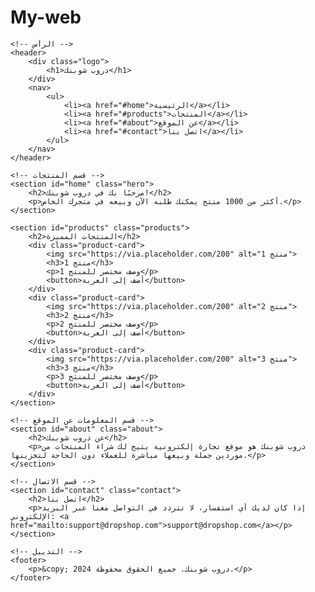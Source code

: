 # My-web
<!DOCTYPE html>
<html lang="ar">
<head>
    <meta charset="UTF-8">
    <meta name="viewport" content="width=device-width, initial-scale=1.0">
    <title>دروب شوبنك</title>
    <link rel="stylesheet" href="styles.css">
</head>
<body>

    <!-- الرأس -->
    <header>
        <div class="logo">
            <h1>دروب شوبنك</h1>
        </div>
        <nav>
            <ul>
                <li><a href="#home">الرئيسية</a></li>
                <li><a href="#products">المنتجات</a></li>
                <li><a href="#about">عن الموقع</a></li>
                <li><a href="#contact">اتصل بنا</a></li>
            </ul>
        </nav>
    </header>

    <!-- قسم المنتجات -->
    <section id="home" class="hero">
        <h2>مرحبًا بك في دروب شوبنك!</h2>
        <p>أكثر من 1000 منتج يمكنك طلبه الآن وبيعه في متجرك الخاص.</p>
    </section>

    <section id="products" class="products">
        <h2>المنتجات المميزة</h2>
        <div class="product-card">
            <img src="https://via.placeholder.com/200" alt="منتج 1">
            <h3>منتج 1</h3>
            <p>وصف مختصر للمنتج 1</p>
            <button>أضف إلى العربة</button>
        </div>
        <div class="product-card">
            <img src="https://via.placeholder.com/200" alt="منتج 2">
            <h3>منتج 2</h3>
            <p>وصف مختصر للمنتج 2</p>
            <button>أضف إلى العربة</button>
        </div>
        <div class="product-card">
            <img src="https://via.placeholder.com/200" alt="منتج 3">
            <h3>منتج 3</h3>
            <p>وصف مختصر للمنتج 3</p>
            <button>أضف إلى العربة</button>
        </div>
    </section>

    <!-- قسم المعلومات عن الموقع -->
    <section id="about" class="about">
        <h2>عن دروب شوبنك</h2>
        <p>دروب شوبنك هو موقع تجارة إلكترونية يتيح لك شراء المنتجات من موردين جملة وبيعها مباشرة للعملاء دون الحاجة لتخزينها.</p>
    </section>

    <!-- قسم الاتصال -->
    <section id="contact" class="contact">
        <h2>اتصل بنا</h2>
        <p>إذا كان لديك أي استفسار، لا تتردد في التواصل معنا عبر البريد الإلكتروني: <a href="mailto:support@dropshop.com">support@dropshop.com</a></p>
    </section>

    <!-- التذييل -->
    <footer>
        <p>&copy; 2024 دروب شوبنك. جميع الحقوق محفوظة.</p>
    </footer>

</body>
</html>
